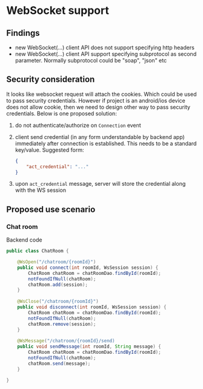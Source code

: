 # WebSocket support

## Findings

* new WebSocket(...) client API does not support specifying http headers
* new WebSocket(...) client API support specifying subprotocol as second parameter. Normally subprotocol could be "soap", "json" etc 

## Security consideration

It looks like websocket request will attach the cookies. Which could be used to pass security credentials. However if project is an android/ios device does not allow cookie, then we need to design other way to pass security credentials. Below is one proposed solution:

1. do not authenticate/authorize on `Connection` event

1. client send credential (in any form understandable by backend app) immediately after connection is established. This needs to be a standard key/value. Suggested form:

	```json
    {
    	"act_credential": "..."
    }
    ```

1. upon `act_credential` message, server will store the credential along with the WS session


## Proposed use scenario

### Chat room

Backend code

```java
public class ChatRoom {

	@WsOpen("/chatroom/{roomId}") 
    public void connect(int roomId, WsSession session) {
    	ChatRoom chatRoom = chatRoomDao.findById(roomId);
        notFoundIfNull(chatRoom);
        chatRoom.add(session);
    }
    
    @WsClose("/chatroom/{roomId}")
    public void disconnect(int roomId, WsSession session) {
    	ChatRoom chatRoom = chatRoomDao.findById(roomId);
        notFoundIfNull(chatRoom);
        chatRoom.remove(session);
    }
    
    @WsMessage("/chatroom/{roomId}/send)
    public void sendMessage(int roomId, String message) {
    	ChatRoom chatRoom = chatRoomDao.findById(roomId);
        notFoundIfNull(chatRoom);
        chatRoom.send(message);
    }

}
```